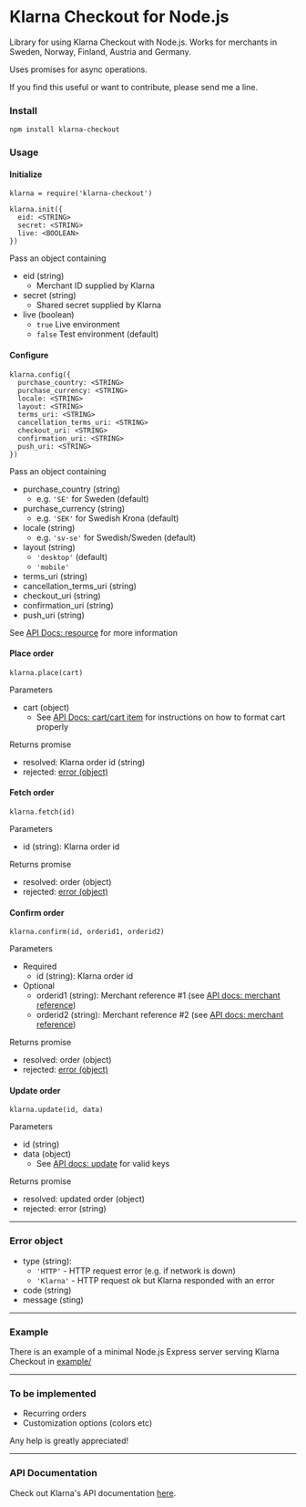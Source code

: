 # Klarna Checkout for Node.js #

Library for using Klarna Checkout with Node.js. Works for merchants in Sweden, Norway, Finland, Austria and Germany.

Uses promises for async operations.

If you find this useful or want to contribute, please send me a line.

### Install ###
`npm install klarna-checkout`

### Usage ###

#### Initialize ####
```
klarna = require('klarna-checkout')

klarna.init({
  eid: <STRING>
  secret: <STRING>
  live: <BOOLEAN>
})
```
Pass an object containing

* eid (string)
  * Merchant ID supplied by Klarna
* secret (string)
  * Shared secret supplied by Klarna
* live (boolean)
  * `true` Live environment
  * `false`  Test environment (default)


#### Configure ####
```
klarna.config({
  purchase_country: <STRING>			
  purchase_currency: <STRING>		
  locale: <STRING>											
  layout: <STRING>
  terms_uri: <STRING>
  cancellation_terms_uri: <STRING>
  checkout_uri: <STRING>
  confirmation_uri: <STRING>
  push_uri: <STRING>
})
```

Pass an object containing
* purchase_country (string)
  * e.g. `'SE'` for Sweden (default)
* purchase_currency (string)
  * e.g. `'SEK'`  for Swedish Krona (default)
* locale (string)
  * e.g. `'sv-se'` for Swedish/Sweden (default)
* layout (string)
  * `'desktop'` (default)
  * `'mobile'`
* terms_uri (string)
* cancellation_terms_uri (string)
* checkout_uri (string)
* confirmation_uri (string)
* push_uri (string)

See [API Docs: resource](https://developers.klarna.com/en/se+php/kco-v2/checkout-api#resource-properties) for more information


#### Place order ####
```
klarna.place(cart)
```
Parameters
* cart (object)
  * See [API Docs: cart/cart item](https://developers.klarna.com/en/se+php/kco-v2/checkout-api#cart-object-properties)  for instructions on how to format cart properly

Returns promise
  * resolved: Klarna order id (string)
  * rejected: [error (object)](#error)


#### Fetch order ####
```
klarna.fetch(id)
```
Parameters
* id (string): Klarna order id

Returns promise
  * resolved: order (object)
  * rejected: [error (object)](#error)

#### Confirm order ####
```
klarna.confirm(id, orderid1, orderid2)
```
Parameters
  * Required
    * id (string): Klarna order id
  * Optional
	* orderid1 (string): Merchant reference #1 (see [API docs: merchant reference](https://developers.klarna.com/en/se+php/kco-v2/checkout-api#merchant_reference-object-properties))
	* orderid2 (string): Merchant reference #2 (see [API docs: merchant reference](https://developers.klarna.com/en/se+php/kco-v2/checkout-api#merchant_reference-object-properties))

Returns promise
  * resolved: order (object)
  * rejected: [error (object)](#error)

#### Update order ####
```
klarna.update(id, data)
```
Parameters
* id (string)
* data (object)
  * See [API docs: update](https://developers.klarna.com/en/se+php/kco-v2/checkout-api#update) for valid keys

Returns promise
  * resolved: updated order (object)
  * rejected: error (string)

---
### <a name="error"></a> Error object ###

* type (string):
  * `'HTTP'` - HTTP request error (e.g. if network is down)
  * `'Klarna'` - HTTP request ok but Klarna responded with an error
* code (string)
* message (sting)

---

### Example ###
There is an example of a minimal Node.js Express server serving Klarna Checkout in [example/](./example/)

---

### To be implemented ###
* Recurring orders
* Customization options (colors etc)

Any help is greatly appreciated!

---

### API Documentation ###
Check out Klarna's API documentation [here](https://developers.klarna.com/en).
